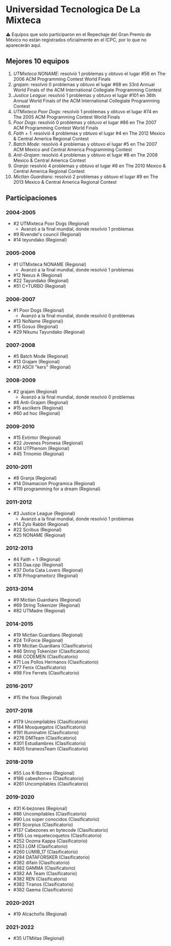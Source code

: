 # Universidad Tecnologica De La Mixteca

:warning: Equipos que solo participaron en el Repechaje del Gran Premio de México no están registrados oficialmente en el ICPC, por lo que no aparecerán aquí.

## Mejores 10 equipos

1. _UTMixteca NONAME_: resolvió 1 problemas y obtuvo el lugar #56 en The 2006 ACM Programming Contest World Finals
1. _grajam_: resolvió 0 problemas y obtuvo el lugar #68 en 33rd Annual World Finals of the ACM International Collegiate Programming Contest
1. _Justice League_: resolvió 1 problemas y obtuvo el lugar #101 en 36th Annual World Finals of the ACM International Collegiate Programming Contest
1. _UTMixteca Poor Dogs_: resolvió 1 problemas y obtuvo el lugar #74 en The 2005 ACM Programming Contest World Finals
1. _Poor Dogs_: resolvió 0 problemas y obtuvo el lugar #86 en The 2007 ACM Programming Contest World Finals
1. _Faith + 1_: resolvió 4 problemas y obtuvo el lugar #4 en The 2012 Mexico & Central America Regional Contest
1. _Batch Mode_: resolvió 4 problemas y obtuvo el lugar #5 en The 2007 ACM Mexico and Central America Programming Contest
1. _Anti-Grajam_: resolvió 4 problemas y obtuvo el lugar #8 en The 2008 Mexico & Central America Contest
1. _Granja_: resolvió 4 problemas y obtuvo el lugar #8 en The 2010 Mexico & Central America Regional Contest
1. _Mictlan Guardians_: resolvió 2 problemas y obtuvo el lugar #9 en The 2013 Mexico & Central America Regional Contest

## Participaciones

### 2004-2005

- #2 UTMixteca Poor Dogs (Regional)
  - Avanzó a la final mundial, donde resolvió 1 problemas
- #9 Rivendel's council (Regional)
- #14 teyundako (Regional)

### 2005-2006

- #1 UTMixteca NONAME (Regional)
  - Avanzó a la final mundial, donde resolvió 1 problemas
- #12 Nexus A (Regional)
- #22 Tayundako (Regional)
- #51 C+TURBO (Regional)

### 2006-2007

- #1 Poor Dogs (Regional)
  - Avanzó a la final mundial, donde resolvió 0 problemas
- #13 NoName (Regional)
- #15 Gosus (Regional)
- #29 Nikunu Tayundako (Regional)

### 2007-2008

- #5 Batch Mode (Regional)
- #13 Grajam (Regional)
- #31 ASCII "kers" (Regional)

### 2008-2009

- #2 grajam (Regional)
  - Avanzó a la final mundial, donde resolvió 0 problemas
- #8 Anti-Grajam (Regional)
- #15 asciikers (Regional)
- #60 ad hoc (Regional)

### 2009-2010

- #15 Extintor (Regional)
- #22 Jovenes Promesa (Regional)
- #34 UTPhenom (Regional)
- #45 Trinomio (Regional)

### 2010-2011

- #8 Granja (Regional)
- #14 Dinamacion Programica (Regional)
- #119 programming for a dream (Regional)

### 2011-2012

- #3 Justice League (Regional)
  - Avanzó a la final mundial, donde resolvió 1 problemas
- #14 Zylo Rabbit (Regional)
- #22 Scribus (Regional)
- #25 NONAME (Regional)

### 2012-2013

- #4 Faith + 1 (Regional)
- #33 Daa.cpp (Regional)
- #37 Doña Cata Lovers (Regional)
- #78 Prhogrameitorz (Regional)

### 2013-2014

- #9 Mictlan Guardians (Regional)
- #69 String Tokenizer (Regional)
- #82 UTMadre (Regional)

### 2014-2015

- #19 Mictlan  Guardians (Regional)
- #24 TriForce (Regional)
- #19 Mictlan Guardians (Clasificatorio)
- #46 String Tokenizer (Clasificatorio)
- #68 CODEMEN (Clasificatorio)
- #71 Los Pollos Hermanos (Clasificatorio)
- #77 Fenix (Clasificatorio)
- #98 Fire Ferrets (Clasificatorio)

### 2016-2017

- #15 the foos (Regional)

### 2017-2018

- #179 Uncompilables (Clasificatorio)
- #184 Mosquegatos (Clasificatorio)
- #191 Illuminatim (Clasificatorio)
- #276 DMTeam (Clasificatorio)
- #301 Estudiambres (Clasificatorio)
- #405 foraneosTeam (Clasificatorio)

### 2018-2019

- #55 Los K-Bzones (Regional)
- #186 cabeshon++ (Clasificatorio)
- #261 Uncompilables (Clasificatorio)

### 2019-2020

- #31 K-bezones (Regional)
- #86 Uncompilables (Clasificatorio)
- #90 Los súper conocidos (Clasificatorio)
- #91 Scorpius (Clasificatorio)
- #137 Cabezones en bytecode (Clasificatorio)
- #195 Los requetecoquetos (Clasificatorio)
- #252 Oozma Kappa (Clasificatorio)
- #253 LGM (Clasificatorio)
- #260 LUMIB_17 (Clasificatorio)
- #284 DATAFORSKER (Clasificatorio)
- #382 difain (Clasificatorio)
- #382 GAMMA (Clasificatorio)
- #382 AA Team (Clasificatorio)
- #382 REN (Clasificatorio)
- #382 Tiranos (Clasificatorio)
- #382 Gaema (Clasificatorio)

### 2020-2021

- #19 Alcachofis (Regional)

### 2021-2022

- #35 UTMiitas (Regional)



